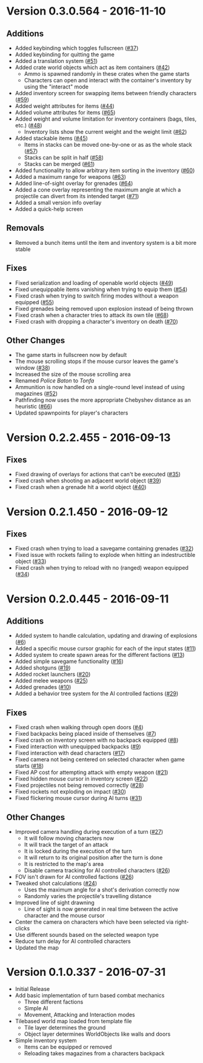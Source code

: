 # Version 0.3.0.564 - 2016-11-10

## Additions
- Added keybinding which toggles fullscreen ([#37](https://github.com/rm-code/On-The-Roadside/issues/37))
- Added keybinding for quitting the game
- Added a translation system ([#51](https://github.com/rm-code/On-The-Roadside/issues/51))
- Added crate world objects which act as item containers ([#42](https://github.com/rm-code/On-The-Roadside/issues/42))
    - Ammo is spawned randomly in these crates when the game starts
    - Characters can open and interact with the container's inventory by using the "interact" mode
- Added inventory screen for swapping items between friendly characters ([#59](https://github.com/rm-code/On-The-Roadside/issues/59))
- Added weight attributes for items ([#44](https://github.com/rm-code/On-The-Roadside/issues/44))
- Added volume attributes for items ([#65](https://github.com/rm-code/On-The-Roadside/issues/65))
- Added weight and volume limitation for inventory containers (bags, tiles, etc.) ([#48](https://github.com/rm-code/On-The-Roadside/issues/48))
    - Inventory lists show the current weight and the weight limit ([#62](https://github.com/rm-code/On-The-Roadside/issues/62))
- Added stackable items ([#45](https://github.com/rm-code/On-The-Roadside/issues/45))
    - Items in stacks can be moved one-by-one or as as the whole stack ([#57](https://github.com/rm-code/On-The-Roadside/issues/57))
    - Stacks can be split in half ([#58](https://github.com/rm-code/On-The-Roadside/issues/58))
    - Stacks can be merged ([#61](https://github.com/rm-code/On-The-Roadside/issues/61))
- Added functionality to allow arbitrary item sorting in the inventory ([#60](https://github.com/rm-code/On-The-Roadside/issues/60))
- Added a maximum range for weapons ([#63](https://github.com/rm-code/On-The-Roadside/issues/63))
- Added line-of-sight overlay for grenades ([#64](https://github.com/rm-code/On-The-Roadside/issues/64))
- Added a cone overlay representing the maximum angle at which a projectile can divert from its intended target ([#71](https://github.com/rm-code/On-The-Roadside/issues/71))
- Added a small version info overlay
- Added a quick-help screen

## Removals
- Removed a bunch items until the item and inventory system is a bit more stable

## Fixes
- Fixed serialization and loading of openable world objects ([#49](https://github.com/rm-code/On-The-Roadside/issues/49))
- Fixed unequippable items vanishing when trying to equip them ([#54](https://github.com/rm-code/On-The-Roadside/issues/54))
- Fixed crash when trying to switch firing modes without a weapon equipped
([#55](https://github.com/rm-code/On-The-Roadside/issues/55))
- Fixed grenades being removed upon explosion instead of being thrown
- Fixed crash when a character tries to attack its own tile
([#68](https://github.com/rm-code/On-The-Roadside/issues/68))
- Fixed crash with dropping a character's inventory on death
([#70](https://github.com/rm-code/On-The-Roadside/issues/70))

## Other Changes
- The game starts in fullscreen now by default
- The mouse scrolling stops if the mouse cursor leaves the game's window ([#38](https://github.com/rm-code/On-The-Roadside/issues/38))
- Increased the size of the mouse scrolling area
- Renamed _Police Baton_ to _Tonfa_
- Ammunition is now handled on a single-round level instead of using magazines ([#52](https://github.com/rm-code/On-The-Roadside/issues/52))
- Pathfinding now uses the more appropriate Chebyshev distance as an heuristic ([#66](https://github.com/rm-code/On-The-Roadside/issues/66))
- Updated spawnpoints for player's characters




# Version 0.2.2.455 - 2016-09-13
## Fixes
- Fixed drawing of overlays for actions that can't be executed ([#35](https://github.com/rm-code/On-The-Roadside/issues/35))
- Fixed crash when shooting an adjacent world object ([#39](https://github.com/rm-code/On-The-Roadside/issues/39))
- Fixed crash when a grenade hit a world object ([#40](https://github.com/rm-code/On-The-Roadside/issues/40))




# Version 0.2.1.450 - 2016-09-12
## Fixes
- Fixed crash when trying to load a savegame containing grenades ([#32](https://github.com/rm-code/On-The-Roadside/issues/32))
- Fixed issue with rockets failing to explode when hitting an indestructible object ([#33](https://github.com/rm-code/On-The-Roadside/issues/33))
- Fixed crash when trying to reload with no (ranged) weapon equipped ([#34](https://github.com/rm-code/On-The-Roadside/issues/34))




# Version 0.2.0.445 - 2016-09-11
## Additions
- Added system to handle calculation, updating and drawing of explosions ([#6](https://github.com/rm-code/On-The-Roadside/issues/6))
- Added a specific mouse cursor graphic for each of the input states ([#11](https://github.com/rm-code/On-The-Roadside/issues/11))
- Added system to create spawn areas for the different factions ([#13](https://github.com/rm-code/On-The-Roadside/issues/13))
- Added simple savegame functionality ([#16](https://github.com/rm-code/On-The-Roadside/issues/16))
- Added shotguns ([#19](https://github.com/rm-code/On-The-Roadside/issues/19))
- Added rocket launchers ([#20](https://github.com/rm-code/On-The-Roadside/issues/20))
- Added melee weapons ([#25](https://github.com/rm-code/On-The-Roadside/issues/25))
- Added grenades ([#10](https://github.com/rm-code/On-The-Roadside/issues/10))
- Added a behavior tree system for the AI controlled factions ([#29](https://github.com/rm-code/On-The-Roadside/issues/29))

## Fixes
- Fixed crash when walking through open doors ([#4](https://github.com/rm-code/On-The-Roadside/issues/4))
- Fixed backpacks being placed inside of themselves ([#7](https://github.com/rm-code/On-The-Roadside/issues/7))
- Fixed crash on inventory screen with no backpack equipped ([#8](https://github.com/rm-code/On-The-Roadside/issues/8))
- Fixed interaction with unequipped backpacks ([#9](https://github.com/rm-code/On-The-Roadside/issues/9))
- Fixed interaction with dead characters ([#17](https://github.com/rm-code/On-The-Roadside/issues/17))
- Fixed camera not being centered on selected character when game starts ([#18](https://github.com/rm-code/On-The-Roadside/issues/18))
- Fixed AP cost for attempting attack with empty weapon ([#21](https://github.com/rm-code/On-The-Roadside/issues/21))
- Fixed hidden mouse cursor in inventory screen ([#22](https://github.com/rm-code/On-The-Roadside/issues/22))
- Fixed projectiles not being removed correctly ([#28](https://github.com/rm-code/On-The-Roadside/issues/28))
- Fixed rockets not exploding on impact ([#30](https://github.com/rm-code/On-The-Roadside/issues/30))
- Fixed flickering mouse cursor during AI turns ([#31](https://github.com/rm-code/On-The-Roadside/issues/31))

## Other Changes
- Improved camera handling during execution of a turn ([#27](https://github.com/rm-code/On-The-Roadside/issues/27))
    - It will follow moving characters now
    - It will track the target of an attack
    - It is locked during the execution of the turn
    - It will return to its original position after the turn is done
    - It is restricted to the map's area
    - Disable camera tracking for AI controlled characters ([#26](https://github.com/rm-code/On-The-Roadside/issues/26))
- FOV isn't drawn for AI controlled factions ([#26](https://github.com/rm-code/On-The-Roadside/issues/26))
- Tweaked shot calculations ([#24](https://github.com/rm-code/On-The-Roadside/issues/24))
    - Uses the maximum angle for a shot's derivation correctly now
    - Randomly varies the projectile's travelling distance
- Improved line of sight drawning
    - Line of sight is now generated in real time between the active character and the mouse cursor
- Center the camera on characters which have been selected via right-clicks
- Use different sounds based on the selected weapon type
- Reduce turn delay for AI controlled characters
- Updated the map




# Version 0.1.0.337 - 2016-07-31
- Initial Release
- Add basic implementation of turn based combat mechanics
    - Three different factions
    - Simple AI
    - Movement, Attacking and Interaction modes
- Tilebased world map loaded from template file
    - Tile layer determines the ground
    - Object layer determines WorldObjects like walls and doors
- Simple inventory system
    - Items can be equipped or removed
    - Reloading takes magazines from a characters backpack

